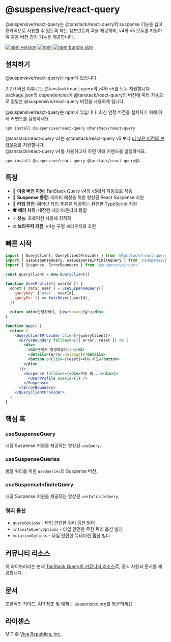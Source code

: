 # @suspensive/react-query

@suspensive/react-query는 @tanstack/react-query의 suspense 기능을 쉽고 효과적으로 사용할 수 있도록 하는 컴포넌트와 훅을 제공하며, v4와 v5 모두를 지원하여 자동 버전 감지 기능을 제공합니다.

[![npm version](https://img.shields.io/npm/v/@suspensive/react-query?color=000&labelColor=000&logo=npm&label=)](https://www.npmjs.com/package/@suspensive/react-query)
[![npm](https://img.shields.io/npm/dm/@suspensive/react-query?color=000&labelColor=000)](https://www.npmjs.com/package/@suspensive/react-query)
[![npm bundle size](https://img.shields.io/bundlephobia/minzip/@suspensive/react-query?color=000&labelColor=000)](https://www.npmjs.com/package/@suspensive/react-query)

## 설치하기

@suspensive/react-query는 npm에 있습니다.

2.2.0 버전 이후로는 @tanstack/react-query의 v4와 v5를 모두 지원합니다. package.json의 dependencies에 @tanstack/react-query의 버전에 따라 자동으로 알맞은 @suspensive/react-query 버전을 사용하게 됩니다.

@suspensive/react-query는 npm에 있습니다. 최신 안정 버전을 설치하기 위해 아래 커맨드를 실행하세요

```shell npm2yarn
npm install @suspensive/react-query @tanstack/react-query
```

@tanstack/react-query v4는 @tanstack/react-query v5 보다 [더 낮은 버전의 브라우저](https://suspensive.org/ko/docs/react-query/motivation#tanstackreact-query-v5%EC%9D%98-es-private-field%EB%A1%9C-%EC%9D%B8%ED%95%B4-%EC%A0%80%EB%B2%84%EC%A0%84%EC%9D%98-%EB%B8%8C%EB%9D%BC%EC%9A%B0%EC%A0%80%EB%A5%BC-%EC%A7%80%EC%9B%90%ED%95%98%EC%A7%80-%EB%AA%BB%ED%95%98%EB%8A%94-%EB%AC%B8%EC%A0%9C%EB%A5%BC-%ED%95%B4%EA%B2%B0%ED%95%A9%EB%8B%88%EB%8B%A4)를 지원합니다.  
@tanstack/react-query v4를 사용하고자 하면 아래 커맨드를 실행하세요.

```shell npm2yarn
npm install @suspensive/react-query @tanstack/react-query@4
```

## 특징

- 🔄 **이중 버전 지원**: TanStack Query v4와 v5에서 자동으로 작동
- 🚀 **Suspense 통합**: 데이터 페칭을 위한 향상된 React Suspense 지원
- 🎯 **타입 안전**: 뛰어난 타입 추론을 제공하는 완전한 TypeScript 지원
- 🛡️ **에러 처리**: 내장된 에러 바운더리 통합
- ⚡ **성능**: 프로덕션 사용에 최적화
- 🌐 **브라우저 지원**: v4는 구형 브라우저와 호환

## 빠른 시작

```jsx
import { QueryClient, QueryClientProvider } from '@tanstack/react-query'
import { useSuspenseQuery, useSuspenseInfiniteQuery } from '@suspensive/react-query'
import { Suspense, ErrorBoundary } from '@suspensive/react'

const queryClient = new QueryClient()

function UserProfile({ userId }) {
  const { data: user } = useSuspenseQuery({
    queryKey: ['user', userId],
    queryFn: () => fetchUser(userId),
  })
  
  return <div>안녕하세요, {user.name}님!</div>
}

function App() {
  return (
    <QueryClientProvider client={queryClient}>
      <ErrorBoundary fallback={({ error, reset }) => (
        <div>
          <h2>문제가 발생했습니다:</h2>
          <details>{error.message}</details>
          <button onClick={reset}>다시 시도</button>
        </div>
      )}>
        <Suspense fallback={<div>로딩 중...</div>}>
          <UserProfile userId={1} />
        </Suspense>
      </ErrorBoundary>
    </QueryClientProvider>
  )
}
```

## 핵심 훅

### useSuspenseQuery
내장 Suspense 지원을 제공하는 향상된 `useQuery`.

### useSuspenseQueries
병렬 쿼리를 위한 `useQueries`의 Suspense 버전.

### useSuspenseInfiniteQuery
내장 Suspense 지원을 제공하는 향상된 `useInfiniteQuery`.

### 쿼리 옵션
- `queryOptions` - 타입 안전한 쿼리 옵션 빌더
- `infiniteQueryOptions` - 타입 안전한 무한 쿼리 옵션 빌더
- `mutationOptions` - 타입 안전한 뮤테이션 옵션 빌더

## 커뮤니티 리소스

이 라이브러리는 현재 [TanStack Query의 커뮤니티 리소스](https://tanstack.com/query/latest/docs/framework/react/community/suspensive-react-query)로, 공식 지원과 문서를 제공합니다.

## 문서

포괄적인 가이드, API 참조 및 예제는 [suspensive.org](https://suspensive.org)를 방문하세요.

## 라이센스

MIT © [Viva Republica, Inc.](https://github.com/toss/suspensive/blob/main/LICENSE)

